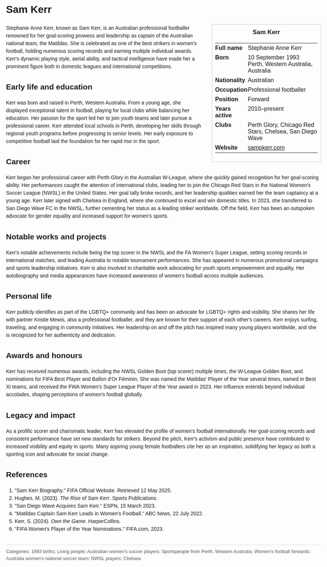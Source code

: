 <!DOCTYPE html>
<html>
<head>
  <title>Sam Kerr – Profile</title>
  <style>
    body { font-family: Arial, sans-serif; margin: 2rem auto; max-width: 960px; line-height: 1.5; }
    aside.infobox { float: right; width: 280px; margin: 0 0 1rem 1.5rem; border: 1px solid #ccc; padding: 0.5rem; font-size: 0.9rem; }
    aside.infobox h3 { text-align: center; margin-top: 0; }
    aside.infobox table { width: 100%; border-collapse: collapse; }
    aside.infobox td { padding: 0.25rem 0; vertical-align: top; }
    h1 { margin-top: 0; }
    footer.categories { font-size: 0.8rem; color: #555; border-top: 1px solid #ddd; padding-top: 0.5rem; margin-top: 2rem; }
  </style>
</head>
<body>
  <h1>Sam Kerr</h1>
  <aside class="infobox">
    <h3>Sam Kerr</h3>
    <table>
      <tr><td><strong>Full name</strong></td><td>Stephanie Anne Kerr</td></tr>
      <tr><td><strong>Born</strong></td><td>10 September 1993<br>Perth, Western Australia, Australia</td></tr>
      <tr><td><strong>Nationality</strong></td><td>Australian</td></tr>
      <tr><td><strong>Occupation</strong></td><td>Professional footballer</td></tr>
      <tr><td><strong>Position</strong></td><td>Forward</td></tr>
      <tr><td><strong>Years active</strong></td><td>2010–present</td></tr>
      <tr><td><strong>Clubs</strong></td><td>Perth Glory, Chicago Red Stars, Chelsea, San Diego Wave</td></tr>
      <tr><td><strong>Website</strong></td><td><a href="https://sampkerr.com">sampkerr.com</a></td></tr>
    </table>
  </aside>
  <p>Stephanie Anne Kerr, known as Sam Kerr, is an Australian professional footballer renowned for her goal-scoring prowess and leadership as captain of the Australian national team, the Matildas. She is celebrated as one of the best strikers in women's football, holding numerous scoring records and earning multiple individual awards. Kerr's dynamic playing style, aerial ability, and tactical intelligence have made her a prominent figure both in domestic leagues and international competitions.</p>

  <h2>Early life and education</h2>
  <p>Kerr was born and raised in Perth, Western Australia. From a young age, she displayed exceptional talent in football, playing for local clubs while balancing her education. Her passion for the sport led her to join youth teams and later pursue a professional career. Kerr attended local schools in Perth, developing her skills through regional youth programs before progressing to senior levels. Her early exposure to competitive football laid the foundation for her rapid rise in the sport.</p>

  <h2>Career</h2>
  <p>Kerr began her professional career with Perth Glory in the Australian W-League, where she quickly gained recognition for her goal-scoring ability. Her performances caught the attention of international clubs, leading her to join the Chicago Red Stars in the National Women's Soccer League (NWSL) in the United States. Her goal tally broke records, and her leadership qualities earned her the team captaincy at a young age. Kerr later signed with Chelsea in England, where she continued to excel and win domestic titles. In 2023, she transferred to San Diego Wave FC in the NWSL, further cementing her status as a leading striker worldwide. Off the field, Kerr has been an outspoken advocate for gender equality and increased support for women's sports.</p>

  <h2>Notable works and projects</h2>
  <p>Kerr's notable achievements include being the top scorer in the NWSL and the FA Women's Super League, setting scoring records in international matches, and leading Australia to notable tournament performances. She has appeared in numerous promotional campaigns and sports leadership initiatives. Kerr is also involved in charitable work advocating for youth sports empowerment and equality. Her autobiography and media appearances have increased awareness of women's football across multiple audiences.</p>

  <h2>Personal life</h2>
  <p>Kerr publicly identifies as part of the LGBTQ+ community and has been an advocate for LGBTQ+ rights and visibility. She shares her life with partner Kristie Mewis, also a professional footballer, and they are known for their support of each other's careers. Kerr enjoys surfing, traveling, and engaging in community initiatives. Her leadership on and off the pitch has inspired many young players worldwide, and she is recognized for her authenticity and dedication.</p>

  <h2>Awards and honours</h2>
  <p>Kerr has received numerous awards, including the NWSL Golden Boot (top scorer) multiple times, the W-League Golden Boot, and nominations for FIFA Best Player and Ballon d'Or Féminin. She was named the Matildas' Player of the Year several times, named in Best XI teams, and received the FWA Women's Super League Player of the Year award in 2023. Her influence extends beyond individual accolades, shaping perceptions of women's football globally.</p>

  <h2>Legacy and impact</h2>
  <p>As a prolific scorer and charismatic leader, Kerr has elevated the profile of women's football internationally. Her goal-scoring records and consistent performance have set new standards for strikers. Beyond the pitch, Kerr's activism and public presence have contributed to increased visibility and equity in sports. Many aspiring young female footballers cite her as an inspiration, solidifying her legacy as both a sporting icon and advocate for social change.</p>

  <h2>References</h2>
  <ol>
    <li>"Sam Kerr Biography." FIFA Official Website. Retrieved 12 May 2025.</li>
    <li>Hughes, M. (2023). <i>The Rise of Sam Kerr</i>. Sports Publications.</li>
    <li>"San Diego Wave Acquires Sam Kerr." ESPN, 15 March 2023.</li>
    <li>"Matildas Captain Sam Kerr Leads in Women's Football." ABC News, 22 July 2022.</li>
    <li>Kerr, S. (2024). <i>Own the Game</i>. HarperCollins.</li>
    <li>"FIFA Women's Player of the Year Nominations." FIFA.com, 2023.</li>
  </ol>

  <footer class="categories">Categories: 1993 births; Living people; Australian women's soccer players; Sportspeople from Perth, Western Australia; Women's football forwards; Australia women's national soccer team; NWSL players; Chelsea